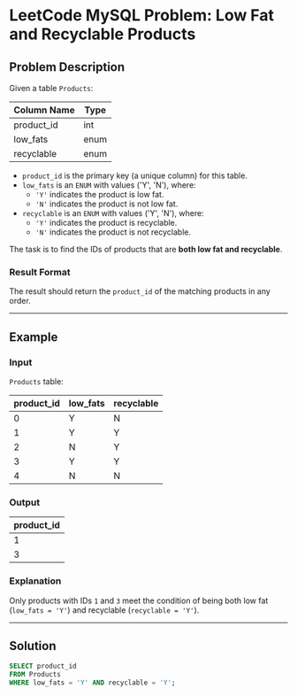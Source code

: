 # LeetCode MySQL Problem: Low Fat and Recyclable Products

## Problem Description

Given a table `Products`:

| Column Name | Type    |
|-------------|---------|
| product_id  | int     |
| low_fats    | enum    |
| recyclable  | enum    |

- `product_id` is the primary key (a unique column) for this table.
- `low_fats` is an `ENUM` with values ('Y', 'N'), where:
  - `'Y'` indicates the product is low fat.
  - `'N'` indicates the product is not low fat.
- `recyclable` is an `ENUM` with values ('Y', 'N'), where:
  - `'Y'` indicates the product is recyclable.
  - `'N'` indicates the product is not recyclable.

The task is to find the IDs of products that are **both low fat and recyclable**.

### Result Format
The result should return the `product_id` of the matching products in any order.

---

## Example

### Input
`Products` table:

| product_id  | low_fats | recyclable |
|-------------|----------|------------|
| 0           | Y        | N          |
| 1           | Y        | Y          |
| 2           | N        | Y          |
| 3           | Y        | Y          |
| 4           | N        | N          |

### Output
| product_id  |
|-------------|
| 1           |
| 3           |

### Explanation
Only products with IDs `1` and `3` meet the condition of being both low fat (`low_fats = 'Y'`) and recyclable (`recyclable = 'Y'`).

---

## Solution

```sql
SELECT product_id  
FROM Products  
WHERE low_fats = 'Y' AND recyclable = 'Y';
